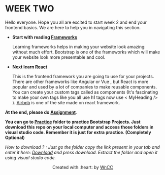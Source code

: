 # WEEK TWO

Hello everyone. Hope you all are excited to start week 2 and end your frontend basics. We are here to help you in navigating this section.

 - **Start with reading [Frameworks](./Frameworks.md)**

   Learning frameworks helps in making your website look amazing without much effort. Bootstrap is one of the frameworks which will make your website look more presentable and cool.
   
 - **Next learn [React](./Reactjs.md)**

   This is the frontend framework you are going to use for your projects. There are other frameworks like Angular or Vue , but React is more popular and used by a lot of companies to make reusable components. You can create your custom tags called as components (It's fascinating to make your own tags like you all use h1 tags now use < MyHeading /> ). [Airbnb](https://www.airbnb.co.in/a/discover/?account_id=31003615&campaign_id=303117718&ad_id=80951624440025&ad_group_id=1295224714906336&keyword_id=kwd-80951555865320:loc-90&device=c&c=.pi2.pk303117718_1295224714906336&ghost=true&msclkid=2c00c7eeaf9e1948ae0ea166981d6e76&utm_source=bing&utm_medium=cpc&utm_campaign=IND%3ADTM%3ASRC%3ABRD%2BAirbnb%5BEXACT%5D&utm_term=airbnb&utm_content=Airbnb%3A%2BExact) is one of the site made on react framework.
 
 **At the end, please do [Assignment](./Week%202%20project.md)**. 
 
 **You can go to [Practice](./Practice) folder to practice Bootstrap Projects. Just download this repo on your local computer and access those folders in visual studio code. Remember it is just for extra practice. (Completely Optional)** 
 
 *How to download ? : Just go the folder copy the link present in your tab and enter it here: [Download](https://downgit.github.io/#/home) and press download. Extract the folder and open it using visual studio code.*

 <p align="center">Created with :heart: by <a href="https://www.wncc-iitb.org/">WnCC</a></p>
